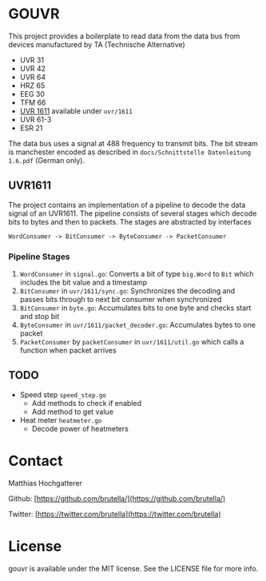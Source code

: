 # GOUVR

This project provides a boilerplate to read data from the data bus from devices manufactured by TA (Technische Alternative)

- UVR 31  
- UVR 42  
- UVR 64  
- HRZ 65  
- EEG 30  
- TFM 66  
- [UVR 1611][UVR1611-Website] available under `uvr/1611`
- UVR 61-3
- ESR 21

The data bus uses a signal at 488 frequency to transmit bits. The bit stream is manchester encoded as described in `docs/Schnittstelle Datenleitung 1.6.pdf` (German only).

## UVR1611

The project contains an implementation of a pipeline to decode the data signal of an UVR1611. The pipeline consists of several stages which decode bits to bytes and then to packets. The stages are abstracted by interfaces

    WordConsumer -> BitConsumer -> ByteConsumer -> PacketConsumer


### Pipeline Stages

1. `WordConsumer` in `signal.go`: Converts a bit of type `big.Word` to `Bit` which includes the bit value and a timestamp
2. `BitConsumer` in `uvr/1611/sync.go`: Synchronizes the decoding and passes bits through to next bit consumer when synchronized
3. `BitConsumer` in `byte.go`: Accumulates bits to one byte and checks start and stop bit
4. `ByteConsumer` in `uvr/1611/packet_decoder.go`: Accumulates bytes to one packet
5. `PacketConsumer` by `packetConsumer` in `uvr/1611/util.go` which calls a function when packet arrives

## TODO

- Speed step `speed_step.go`
	- Add methods to check if enabled
	- Add method to get value
- Heat meter `heatmeter.go`
	- Decode power of heatmeters

[UVR1611-Website]: http://www.ta.co.at/en/products/uvr1611/

# Contact

Matthias Hochgatterer

Github: [https://github.com/brutella/](https://github.com/brutella/)

Twitter: [https://twitter.com/brutella](https://twitter.com/brutella)


# License

gouvr is available under the MIT license. See the LICENSE file for more info.

[Ono]: https://github.com/mattt/Ono